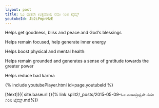 ```yaml
---
layout: post
title: ಓಂ ಧಾತವೇ ಉತ್ತಮಾಯ ನಮಃ ೧೦೮ ಟೈಮ್ಸ್
youtubeId: Jb2iPmpnMzE
---
```

 
 
Helps get goodness, bliss and peace and God's blessings
 
Helps remain focused, help generate inner energy 
 
Helps boost physical and mental health 
 
Helps remain grounded and generates a sense of gratitude towards the greater power 
 
Helps reduce bad karma
 
 
 
 


{% include youtubePlayer.html id=page.youtubeId %}
 
[Next]({{ site.baseurl }}{% link  split2/_posts/2015-05-09-ಓಂ ಮಹಾದ್ರಿಧೃತೇ ನಮಃ ೧೦೮ ಟೈಮ್ಸ್.md%})
 
